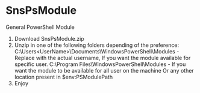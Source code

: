 # SnsPsModule
General PowerShell Module

1. Download SnsPsModule.zip
2. Unzip in one of the following folders depending of the preference:
C:\Users\<UserName>\Documents\WindowsPowerShell\Modules - Replace <UserName> with the actual username, If you want the module available for specific user.
C:\Program Files\WindowsPowerShell\Modules - If you want the module to be available for all user on the machine
Or any other location present in $env:PSModulePath
2. Enjoy
